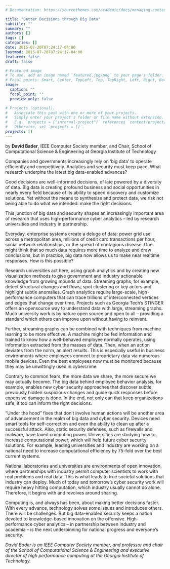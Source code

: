 ```yaml
---
# Documentation: https://sourcethemes.com/academic/docs/managing-content/

title: "Better Decisions through Big Data"
subtitle: ""
summary: ""
authors: []
tags: []
categories: []
date: 2015-07-20T07:24:17-04:00
lastmod: 2015-07-20T07:24:17-04:00
featured: false
draft: false

# Featured image
# To use, add an image named `featured.jpg/png` to your page's folder.
# Focal points: Smart, Center, TopLeft, Top, TopRight, Left, Right, BottomLeft, Bottom, BottomRight.
image:
  caption: ""
  focal_point: ""
  preview_only: false

# Projects (optional).
#   Associate this post with one or more of your projects.
#   Simply enter your project's folder or file name without extension.
#   E.g. `projects = ["internal-project"]` references `content/project/deep-learning/index.md`.
#   Otherwise, set `projects = []`.
projects: []
---
```


by **David Bader**, IEEE Computer Society member, and Chair, School of Computational Science & Engineering at Georgia Institute of Technology

Companies and governments increasingly rely on ‘big data’ to operate efficiently and competitively. Analytics and security must
keep pace. What research underpins the latest big data-enabled
advances?

Good decisions are well-informed
decisions, of late powered by a diversity of data. Big data is creating profound business and
social opportunities in nearly every field because of its ability to speed discovery and customize solutions. Yet without the means to
synthesize and protect data, we risk not being able to do what we intended: make the right decisions.

This junction of big data and security shapes an increasingly important area of research that uses high-performance
cyber
analytics – led by research universities and industry in partnership.

Everyday, enterprise systems create a deluge of data: power grid use across a metropolitan area, millions of credit card
transactions per hour, social network relationships, or the spread of contagious disease. One might think that so much data
requires more time to analyze and draw conclusions, but in practice, big data now allows us to make near realtime
responses. How
is this possible?

Research universities act here, using graph analytics and by creating new visualization methods to give government and industry
actionable knowledge from growing mounds of data. Streaming graphs, for example, detect structural changes and flows, spot
clustering or key actors and highlight subtle anomalies. Graph analytics require large-scale,
high-performance
computers that can
trace trillions of interconnected vertices and edges that change over time. Projects such as Georgia Tech’s STINGER offers an
opensource
way to understand data with large, streaming graphs. Much university work is by nature open source and open to all –
providing a standard which others can improve upon without having to reinvent.

Further, streaming graphs can be combined with techniques from machine learning to be more effective. A machine might be fed
information and trained to know how a well-behaved
employee normally operates, using information extracted from the masses of
data. Then, when an action deviates from the norm, an alert results. This is especially useful in business environments where
employees connect to proprietary data via numerous mobile devices. Even the best employees now must be monitored because
they may be unwittingly used in cybercrime.

Contrary to common fears, the more data we share, the more secure we may actually become. The big data behind employee
behavior analysis, for example, enables new cyber security approaches that discover subtle, previously hidden suspicious
changes and guide quick responses before expensive damage is done. In the end, not only can that keep organizations safe; it too
can inform the right decisions.

“Under the hood” fixes that don’t involve human actions will be another area of advancement in the realm of big data and cyber
security. Devices need smart tools for self-correction
and even the ability to clean up after a successful attack. Also, static security
defenses, such as firewalls and malware, have taxed computing power. Universities are studying how to increase computational
power, which will help future cyber security solutions. For example, leading universities and industry are working on a national need
to increase computational efficiency by 75-fold
over the best current systems.

National laboratories and universities are environments of open innovation, where partnerships with industry permit computer
scientists to work with real problems and real data. This is what leads to true societal solutions that industry can deploy. Much of
today and tomorrow’s cyber security work will require heavy hitting computation, which industry usually cannot do alone. Therefore,
it begins with and revolves around sharing.

Computing is, and always has been, about making better decisions faster. With every advance, technology solves some issues and
introduces others. There will be challenges. But big data-enabled
security keeps a nation devoted to knowledge-based
innovation
on the offensive. High-performance
cyber analytics – in partnership between industry and academia – is the next underpinning for
national progress and everyone’s security.

*David Bader is an IEEE Computer Society member, and professor and chair of the School of Computational Science & Engineering
and executive director of high performance computing at the Georgia Institute of Technology.*